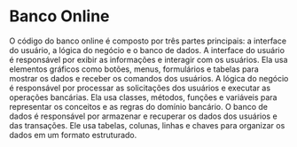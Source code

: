 <h1>Banco Online</h1>
O código do banco online é composto por três partes principais: a interface do usuário, a lógica do negócio e o banco de dados. A interface do usuário é responsável por exibir as informações e interagir com os usuários. Ela usa elementos gráficos como botões, menus, formulários e tabelas para mostrar os dados e receber os comandos dos usuários. A lógica do negócio é responsável por processar as solicitações dos usuários e executar as operações bancárias. Ela usa classes, métodos, funções e variáveis para representar os conceitos e as regras do domínio bancário. O banco de dados é responsável por armazenar e recuperar os dados dos usuários e das transações. Ele usa tabelas, colunas, linhas e chaves para organizar os dados em um formato estruturado.
